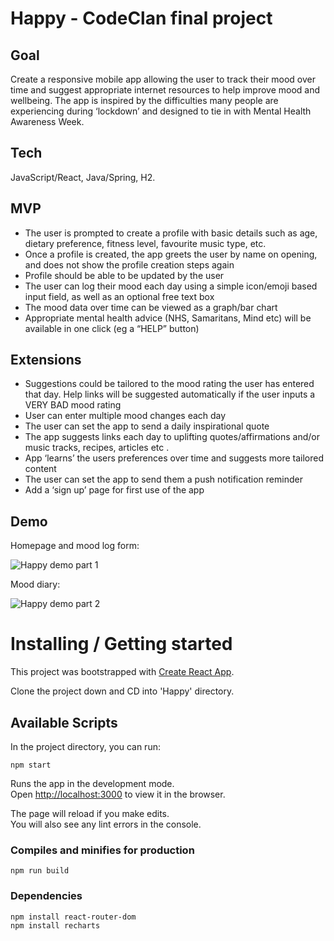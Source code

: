 # Happy - CodeClan final project

## Goal

Create a responsive mobile app allowing the user to track their mood over time and suggest appropriate internet resources to help improve mood and wellbeing. The app is inspired by the difficulties many people are experiencing during ‘lockdown’ and designed to tie in with Mental Health Awareness Week.

## Tech

JavaScript/React, Java/Spring, H2.

## MVP

* The user is prompted to create a profile with basic details such as age, dietary preference, fitness level, favourite music type, etc.
* Once a profile is created, the app greets the user by name on opening, and does not show the profile creation steps again
* Profile should be able to be updated by the user
* The user can log their mood each day using a simple icon/emoji based input field, as well as an optional free text box
* The mood data over time can be viewed as a graph/bar chart
* Appropriate mental health advice (NHS, Samaritans, Mind etc) will be available in one click (eg a “HELP” button) 

## Extensions

* Suggestions could be tailored to the mood rating the user has entered that day. Help links will be suggested automatically if the user inputs a VERY BAD mood rating
* User can enter multiple mood changes each day
* The user can set the app to send a daily inspirational quote
* The app suggests  links each day to uplifting quotes/affirmations and/or music tracks, recipes, articles etc . 
* App ‘learns’ the users preferences over time and suggests more tailored content
* The user can set the app to send them a push notification reminder
* Add a ‘sign up’ page for first use of the app

## Demo

Homepage and mood log form:   

![Happy demo part 1](https://github.com/saracastellino/w14_SPRING_REACT_group_project_HAPPY/blob/master/UX%20and%20UI/happy%20demo.gif)

Mood diary:    

![Happy demo part 2](https://github.com/saracastellino/w14_SPRING_REACT_group_project_HAPPY/blob/master/UX%20and%20UI/happy%20demo%20part%202.gif)


# Installing / Getting started

This project was bootstrapped with [Create React App](https://github.com/facebook/create-react-app).

Clone the project down and CD into 'Happy' directory.

## Available Scripts

In the project directory, you can run:

`npm start`

Runs the app in the development mode.<br />
Open [http://localhost:3000](http://localhost:3000) to view it in the browser.

The page will reload if you make edits.<br />
You will also see any lint errors in the console.

### Compiles and minifies for production
```
npm run build
```

### Dependencies
```
npm install react-router-dom
npm install recharts
```

